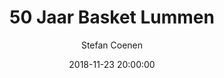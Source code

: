 ---
layout: album
title: 50 Jaar Basket Lummen
description: Viering 50 Jaar Basket Lummen, 23 November 2018.
date: 2018-11-23 20:00:00
cover: /albums/2018-11-23-50-jaar/thumbnails/20181123_215737.jpg
author: Stefan Coenen
pagination: 
  enabled: true
  images: true
  imageLayout: image
  itemsPerPage: 128
---